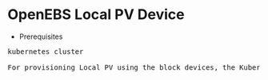 # OpenEBS Local PV Device

* Prerequisites
<pre>
kubernetes cluster

For provisioning Local PV using the block devices, the Kubernetes nodes should have block devices attached to the nodes. The block devices can optionally be formatted and mounted.
</pre>



